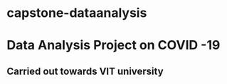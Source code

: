 # capstone-dataanalysis

# Data Analysis Project on COVID -19
## Carried out towards VIT university
